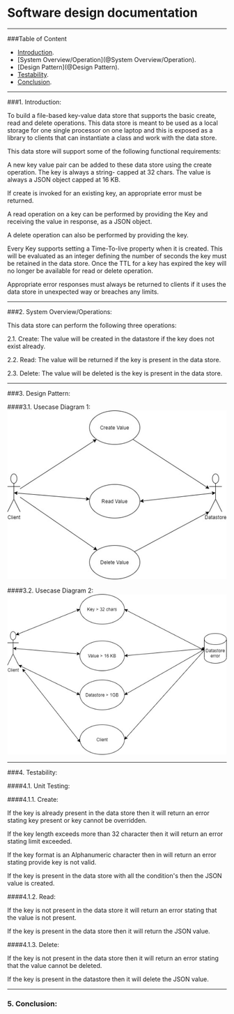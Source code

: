 # Software design documentation 

---
###Table of Content
- [Introduction](@Introduction).
- [System Overview/Operation](@System Overview/Operation).
- [Design Pattern](@Design Pattern).
- [Testability](@Testability).
- [Conclusion](@Conclusion).

--- 

###1. Introduction: 

 

To build a file-based key-value data store that supports the basic create, read and delete operations. This data store is meant to be used as a local storage for one single processor on one laptop and this is exposed as a library to clients that can instantiate a class and work with the data store. 

This data store will support some of the following functional requirements: 

A new key value pair can be added to these data store using the create operation. The key is always a string- capped at 32 chars. The value is always a JSON object capped at 16 KB. 

 If create is invoked for an existing key, an appropriate error must be returned. 

A read operation on a key can be performed by providing the Key and receiving the value in response, as a JSON object. 

A delete operation can also be performed by providing the key. 

Every Key supports setting a Time-To-live property when it is created. This will be evaluated as an integer defining the number of seconds the key must be retained in the data store. Once the TTL for a key has expired the key will no longer be available for read or delete operation. 

Appropriate error responses must always be returned to clients if it uses the data store in unexpected way or breaches any limits. 

 
---
 

###2. System Overview/Operations: 

 

This data store can perform the following three operations: 

2.1.  Create: The value will be created in the datastore if the key does not exist already.   

2.2.  Read: The value will be returned if the key is present in the data store. 

2.3. Delete: The value will be deleted is the key is present in the data store. 

 ---
###3. Design Pattern: 

####3.1. Usecase Diagram 1: 
![Usecase diagram1](usecase1.jpg "Usecase1")

####3.2. Usecase Diagram 2: 
![Usecase diagram2](usecase2.jpg "Usecase2")


 ---

###4. Testability: 

 

####4.1. Unit Testing: 

 

####4.1.1. Create: 

 

If the key is already present in the data store then it will return an error stating key present or key cannot be overridden. 

If the key length exceeds more than 32 character then it will return an error stating limit exceeded. 

If the key format is an Alphanumeric character then in will return an error stating provide key is not valid.     

If the key is present in the data store with all the condition's then the JSON value is created. 

                  

####4.1.2. Read: 

 

If the key is not present in the data store it will return an error stating that the value is not present. 

If the key is present in the data store then it will return the JSON value. 

 

####4.1.3. Delete: 

If the key is not present in the data store then it will return an error stating that the value cannot be deleted. 

If the key is present in the datastore then it will delete the JSON value. 


---

### 5. Conclusion:


